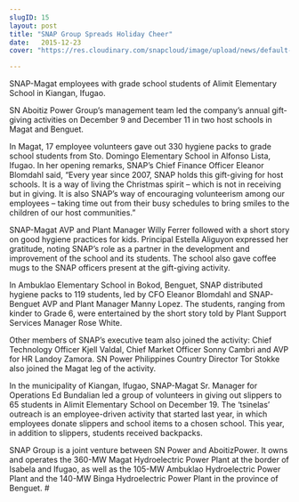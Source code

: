 ```yaml
---
slugID: 15
layout: post
title: "SNAP Group Spreads Holiday Cheer"
date:   2015-12-23 
cover: "https://res.cloudinary.com/snapcloud/image/upload/news/default-news.jpg"

---
```

SNAP-Magat employees with grade school students of Alimit Elementary School in Kiangan, Ifugao.


SN Aboitiz Power Group’s management team led the company’s annual gift-giving activities on December 9 and December 11 in two host schools in Magat and Benguet.


In Magat, 17 employee volunteers gave out 330 hygiene packs to grade school students from Sto. Domingo Elementary School in Alfonso Lista, Ifugao. In her opening remarks, SNAP’s Chief Finance Officer Eleanor Blomdahl said, “Every year since 2007, SNAP holds this gift-giving for host schools. It is a way of living the Christmas spirit – which is not in receiving but in giving. It is also SNAP’s way of encouraging volunteerism among our employees – taking time out from their busy schedules to bring smiles to the children of our host communities.” 


SNAP-Magat AVP and Plant Manager Willy Ferrer followed with a short story on good hygiene practices for kids. Principal Estella Aliguyon expressed her gratitude, noting SNAP’s role as a partner in the development and improvement of the school and its students. The school also gave coffee mugs to the SNAP officers present at the gift-giving activity.


In Ambuklao Elementary School in Bokod, Benguet, SNAP distributed hygiene packs to 119 students, led by CFO Eleanor Blomdahl and SNAP-Benguet AVP and Plant Manager Manny Lopez. The students, ranging from kinder to Grade 6, were entertained by the short story told by Plant Support Services Manager Rose White. 


Other members of SNAP’s executive team also joined the activity: Chief Technology Officer Kjell Valdal, Chief Market Officer Sonny Cambri and AVP for HR Landoy Zamora. SN Power Philippines Country Director Tor Stokke also joined the Magat leg of the activity. 


In the municipality of Kiangan, Ifugao, SNAP-Magat Sr. Manager for Operations Ed Bundalian led a group of volunteers in giving out slippers to 65 students in Alimit Elementary School on December 19. The ‘tsinelas’ outreach is an employee-driven activity that started last year, in which employees donate slippers and school items to a chosen school. This year, in addition to slippers, students received backpacks. 


SNAP Group is a joint venture between SN Power and AboitizPower. It owns and operates the 360-MW Magat Hydroelectric Power Plant at the border of Isabela and Ifugao, as well as the 105-MW Ambuklao Hydroelectric Power Plant and the 140-MW Binga Hydroelectric Power Plant in the province of Benguet. #
